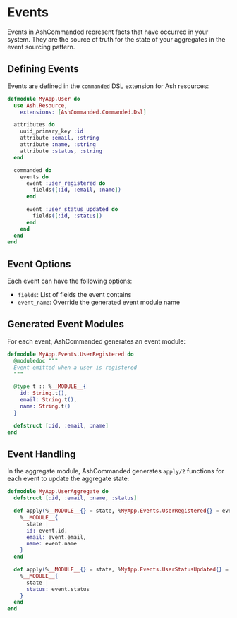 # Events

Events in AshCommanded represent facts that have occurred in your system. They are the source of truth for the state of your aggregates in the event sourcing pattern.

## Defining Events

Events are defined in the `commanded` DSL extension for Ash resources:

```elixir
defmodule MyApp.User do
  use Ash.Resource,
    extensions: [AshCommanded.Commanded.Dsl]

  attributes do
    uuid_primary_key :id
    attribute :email, :string
    attribute :name, :string
    attribute :status, :string
  end

  commanded do
    events do
      event :user_registered do
        fields([:id, :email, :name])
      end

      event :user_status_updated do
        fields([:id, :status])
      end
    end
  end
end
```

## Event Options

Each event can have the following options:

- `fields`: List of fields the event contains
- `event_name`: Override the generated event module name

## Generated Event Modules

For each event, AshCommanded generates an event module:

```elixir
defmodule MyApp.Events.UserRegistered do
  @moduledoc """
  Event emitted when a user is registered
  """

  @type t :: %__MODULE__{
    id: String.t(),
    email: String.t(),
    name: String.t()
  }

  defstruct [:id, :email, :name]
end
```

## Event Handling

In the aggregate module, AshCommanded generates `apply/2` functions for each event to update the aggregate state:

```elixir
defmodule MyApp.UserAggregate do
  defstruct [:id, :email, :name, :status]

  def apply(%__MODULE__{} = state, %MyApp.Events.UserRegistered{} = event) do
    %__MODULE__{
      state |
      id: event.id,
      email: event.email,
      name: event.name
    }
  end

  def apply(%__MODULE__{} = state, %MyApp.Events.UserStatusUpdated{} = event) do
    %__MODULE__{
      state |
      status: event.status
    }
  end
end
```